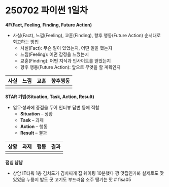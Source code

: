 # 250702 파이썬 1일차

**4F(Fact, Feeling, Finding, Future Action)**
- 사실(Fact), 느낌(Feeling), 교훈(Finding), 향후 행동(Future Action) 순서대로 회고하는 방법
    - 사실(Fact): 무슨 일이 있었는지, 어떤 일을 했는지
    - 느낌(Feeling): 어떤 감정을 느꼈는지
    - 교훈(Finding): 어떤 지식과 인사이트를 얻었는지
    - 향후 행동(Future Action): 앞으로 무엇을 할 계획인지

|사실|느낌|교훈|향후행동|
|----|----|----|-------|
|   |   |   |


**STAR 기법(Situation, Task, Action, Result)**
- 업무·성과에 중점을 두어 인터뷰 답변 등에 적합
    - **Situation** – 상황
    - **Task** – 과제
    - **Action** – 행동
    - **Result** – 결과


|상황|과제|행동|결과|
|----|----|----|-------|
|   |   |   |


**점심 냠냠**
- 상암 IT타워 1층 김치도가 
김치찌개 집 웨이팅 10분했다 짱 맛집인가봐 실제로도 맛있었음 누룽지 밥도 굿 고기도 부드러움 소주 땡기는 맛
#   f i s a 0 5  
 